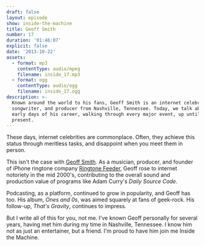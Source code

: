 ```yaml
---
draft: false
layout: episode
show: inside-the-machine
title: Geoff Smith
number: 17
duration: '01:46:07'
explicit: false
date: '2013-10-22'
assets:
  - format: mp3
    contentType: audio/mpeg
    filename: inside_17.mp3
  - format: ogg
    contentType: audio/ogg
    filename: inside_17.ogg
description: >-
  Known around the world to his fans, Geoff Smith is an internet celebrity,
  songwriter, and producer from Nashville, Tennessee. Today, we talk about the
  early days of his career, walking through every major event, up until the
  present.
---
```

These days, internet celebrities are commonplace. Often, they achieve this status through meritless tasks, and disappoint when you meet them in person.

This isn't the case with [Geoff Smith](http://thegeoffsmith.com). As a musician, producer, and founder of iPhone ringtone company [Ringtone Feeder](http://ringtonefeeder.com), Geoff rose to internet notoriety in the mid 2000's, contributing to the overall sound and production value of programs like Adam Curry's _Daily Source Code_.

Podcasting, as a platform, continued to grow in popularity, and Geoff has too. His album, _Ones and 0s_, was aimed squarely at fans of geek-rock. His follow-up, _That's Gravity_, continues to impress.

But I write all of this for you, not me. I've known Geoff personally for several years, having met him during my time in Nashville, Tennessee. I know him not as just an entertainer, but a friend. I'm proud to have him join me Inside the Machine.